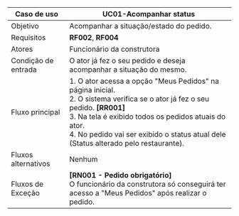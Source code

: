 | Caso de uso         | UC01-Acompanhar status                                                                                                                                                                                                                                                                                                                                                                                                                                                                                                                                                                                                                                                                |
| ------------------- | ------------------------------------------------------------------------------------------------------------------------------------------------------------------------------------------------------------------------------------------------------------------------------------------------------------------------------------------------------------------------------------------------------------------------------------------------------------------------------------------------------------------------------------------------------------------------------------------------------------------------------------------------------------------------------------------- |
| Objetivo            | Acompanhar a situação/estado do pedido.                                                                                                                                                                                                                                                                                                                                                                                                                                                                                                                                                                                                                       |
| Requisitos          | **RF002**, **RF004**                                                                                                                                                                                                                                                                                                                                                                                                                                                                                                                                                                                                                                                                               |
| Atores              | Funcionário da construtora                                                                                                                                                                                                                                                                                                                                                                                                                                                                                                                                                                                                                                      |
| Condição de entrada | O ator já fez o seu pedido e deseja acompanhar a situação do mesmo.                                                                                                                                                                                                                                                                                                                                                                                                                                                                                                                                |
| Fluxo principal     | 1. O ator acessa a opção "Meus Pedidos" na página inicial.<br> 2. O sistema verifica se o ator já fez o seu pedido. **[RR001]** <br> 3. Na tela é exibido todos os pedidos atuais do ator.  <br> 4. No pedido vai ser exibido o status atual dele (Status alterado pelo restaurante).                                                                                                                                                                                                                                                                                      |
| Fluxos alternativos | Nenhum
| Fluxos de Exceção   |  **[RN001 - Pedido obrigatório]** <br>O funcionário da construtora só conseguirá ter acesso a "Meus Pedidos" após realizar o pedido.

